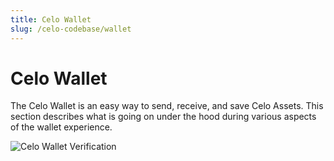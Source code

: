 ```yaml
---
title: Celo Wallet
slug: /celo-codebase/wallet
---
```


# Celo Wallet

The Celo Wallet is an easy way to send, receive, and save Celo Assets. This section describes what is going on under the hood during various aspects of the wallet experience.

![Celo Wallet Verification](https://storage.googleapis.com/celo-website/docs/celo-onboarding.gif)
